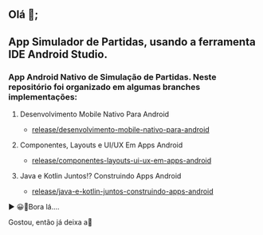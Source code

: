 ## Olá 👋;

## App Simulador de Partidas, usando a ferramenta IDE Android Studio.

### App Android Nativo de Simulação de Partidas. Neste repositório foi organizado em algumas branches implementações:

1. Desenvolvimento Mobile Nativo Para Android
    - [release/desenvolvimento-mobile-nativo-para-android](https://github.com/RAFARZ76/matches-simulator-app/tree/release/desenvolvimento-mobile-nativo-para-android)
    
2. Componentes, Layouts e UI/UX Em Apps Android
    - [release/componentes-layouts-ui-ux-em-apps-android](https://github.com/RAFARZ76/matches-simulator-app/tree/release/componentes_layouts-ui/ux_em_apps_android)
    
3. Java e Kotlin Juntos!? Construindo Apps Android
    - [release/java-e-kotlin-juntos-construindo-apps-android](https://github.com/RAFARZ76/matches-simulator-app/tree/release/java-e-kotlin-juntos-construindo-apps-android)
    
▶ 😀👀Bora lá....

Gostou, então já deixa a🌟

